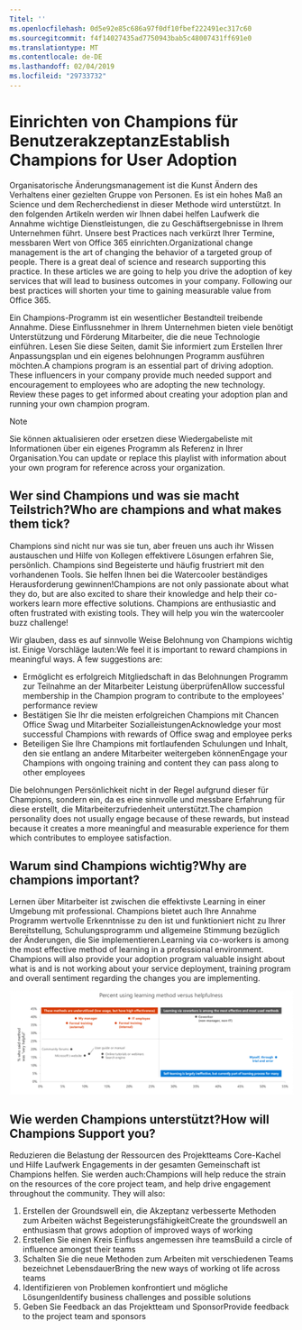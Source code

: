 ```yaml
---
Titel: ''
ms.openlocfilehash: 0d5e92e85c686a97f0df10fbef222491ec317c60
ms.sourcegitcommit: f4f14027435ad7750943bab5c48007431ff691e0
ms.translationtype: MT
ms.contentlocale: de-DE
ms.lasthandoff: 02/04/2019
ms.locfileid: "29733732"
---
```

# <a name="establish-champions-for-user-adoption"></a><span data-ttu-id="550b1-102">Einrichten von Champions für Benutzerakzeptanz</span><span class="sxs-lookup"><span data-stu-id="550b1-102">Establish Champions for User Adoption</span></span> 

<span data-ttu-id="550b1-p101">Organisatorische Änderungsmanagement ist die Kunst Ändern des Verhaltens einer gezielten Gruppe von Personen. Es ist ein hohes Maß an Science und dem Recherchedienst in dieser Methode wird unterstützt. In den folgenden Artikeln werden wir Ihnen dabei helfen Laufwerk die Annahme wichtige Dienstleistungen, die zu Geschäftsergebnisse in Ihrem Unternehmen führt.  Unsere best Practices nach verkürzt Ihrer Termine, messbaren Wert von Office 365 einrichten.</span><span class="sxs-lookup"><span data-stu-id="550b1-p101">Organizational change management is the art of changing the behavior of a targeted group of people. There is a great deal of science and research supporting this practice. In these articles we are going to help you drive the adoption of key services that will lead to business outcomes in your company.  Following our best practices will shorten your time to gaining measurable value from Office 365.</span></span>  

<span data-ttu-id="550b1-p102">Ein Champions-Programm ist ein wesentlicher Bestandteil treibende Annahme. Diese Einflussnehmer in Ihrem Unternehmen bieten viele benötigt Unterstützung und Förderung Mitarbeiter, die die neue Technologie einführen. Lesen Sie diese Seiten, damit Sie informiert zum Erstellen Ihrer Anpassungsplan und ein eigenes belohnungen Programm ausführen möchten.</span><span class="sxs-lookup"><span data-stu-id="550b1-p102">A champions program is an essential part of driving adoption. These influencers in your company provide much needed support and encouragement to employees who are adopting the new technology. Review these pages to get informed about creating your adoption plan and running your own champion program.</span></span> 

> [!NOTE]
> <span data-ttu-id="550b1-110">Sie können aktualisieren oder ersetzen diese Wiedergabeliste mit Informationen über ein eigenes Programm als Referenz in Ihrer Organisation.</span><span class="sxs-lookup"><span data-stu-id="550b1-110">You can update or replace this playlist with information about your own program for reference across your organization.</span></span>

## <a name="who-are-champions-and-what-makes-them-tick"></a><span data-ttu-id="550b1-111">Wer sind Champions und was sie macht Teilstrich?</span><span class="sxs-lookup"><span data-stu-id="550b1-111">Who are champions and what makes them tick?</span></span>

<span data-ttu-id="550b1-p103">Champions sind nicht nur was sie tun, aber freuen uns auch ihr Wissen austauschen und Hilfe von Kollegen effektivere Lösungen erfahren Sie, persönlich. Champions sind Begeisterte und häufig frustriert mit den vorhandenen Tools. Sie helfen Ihnen bei die Watercooler beständiges Herausforderung gewinnen!</span><span class="sxs-lookup"><span data-stu-id="550b1-p103">Champions are not only passionate about what they do, but are also excited to share their knowledge and help their co-workers learn more effective solutions. Champions are enthusiastic and often frustrated with existing tools. They will help you win the watercooler buzz challenge!</span></span>  

<span data-ttu-id="550b1-p104">Wir glauben, dass es auf sinnvolle Weise Belohnung von Champions wichtig ist. Einige Vorschläge lauten:</span><span class="sxs-lookup"><span data-stu-id="550b1-p104">We feel it is important to reward champions in meaningful ways. A few suggestions are:</span></span>

- <span data-ttu-id="550b1-117">Ermöglicht es erfolgreich Mitgliedschaft in das Belohnungen Programm zur Teilnahme an der Mitarbeiter Leistung überprüfen</span><span class="sxs-lookup"><span data-stu-id="550b1-117">Allow successful membership in the Champion program to contribute to the employees' performance review</span></span>
- <span data-ttu-id="550b1-118">Bestätigen Sie Ihr die meisten erfolgreichen Champions mit Chancen Office Swag und Mitarbeiter Sozialleistungen</span><span class="sxs-lookup"><span data-stu-id="550b1-118">Acknowledge your most successful Champions with rewards of Office swag and employee perks</span></span>  
- <span data-ttu-id="550b1-119">Beteiligen Sie Ihre Champions mit fortlaufenden Schulungen und Inhalt, den sie entlang an andere Mitarbeiter weitergeben können</span><span class="sxs-lookup"><span data-stu-id="550b1-119">Engage your Champions with ongoing training and content they can pass along to other employees</span></span> 

<span data-ttu-id="550b1-120">Die belohnungen Persönlichkeit nicht in der Regel aufgrund dieser für Champions, sondern ein, da es eine sinnvolle und messbare Erfahrung für diese erstellt, die Mitarbeiterzufriedenheit unterstützt.</span><span class="sxs-lookup"><span data-stu-id="550b1-120">The champion personality does not usually engage because of these rewards, but instead because it creates a more meaningful and measurable experience for them which contributes to employee satisfaction.</span></span> 

## <a name="why-are-champions-important"></a><span data-ttu-id="550b1-121">Warum sind Champions wichtig?</span><span class="sxs-lookup"><span data-stu-id="550b1-121">Why are champions important?</span></span> 

<span data-ttu-id="550b1-p105">Lernen über Mitarbeiter ist zwischen die effektivste Learning in einer Umgebung mit professional. Champions bietet auch Ihre Annahme Programm wertvolle Erkenntnisse zu den ist und funktioniert nicht zu Ihrer Bereitstellung, Schulungsprogramm und allgemeine Stimmung bezüglich der Änderungen, die Sie implementieren.</span><span class="sxs-lookup"><span data-stu-id="550b1-p105">Learning via co-workers is among the most effective method of learning in a professional environment. Champions will also provide your adoption program valuable insight about what is and is not working about your service deployment, training program and overall sentiment regarding the changes you are implementing.</span></span>  

![Prozent mit Methode Vs Nützlichkeit lernen](media/champstats.png)

## <a name="how-will-champions-support-you"></a><span data-ttu-id="550b1-125">Wie werden Champions unterstützt?</span><span class="sxs-lookup"><span data-stu-id="550b1-125">How will Champions Support you?</span></span>

<span data-ttu-id="550b1-p106">Reduzieren die Belastung der Ressourcen des Projektteams Core-Kachel und Hilfe Laufwerk Engagements in der gesamten Gemeinschaft ist Champions helfen. Sie werden auch:</span><span class="sxs-lookup"><span data-stu-id="550b1-p106">Champions will help reduce the strain on the resources of the core project team, and help drive engagement throughout the community. They will also:</span></span>

1. <span data-ttu-id="550b1-128">Erstellen der Groundswell ein, die Akzeptanz verbesserte Methoden zum Arbeiten wächst Begeisterungsfähigkeit</span><span class="sxs-lookup"><span data-stu-id="550b1-128">Create the groundswell an enthusiasm that grows adoption of improved ways of working</span></span>
1. <span data-ttu-id="550b1-129">Erstellen Sie einen Kreis Einfluss angemessen ihre teams</span><span class="sxs-lookup"><span data-stu-id="550b1-129">Build a circle of influence amongst their teams</span></span>
1. <span data-ttu-id="550b1-130">Schalten Sie die neue Methoden zum Arbeiten mit verschiedenen Teams bezeichnet Lebensdauer</span><span class="sxs-lookup"><span data-stu-id="550b1-130">Bring the new ways of working ot life across teams</span></span>
1. <span data-ttu-id="550b1-131">Identifizieren von Problemen konfrontiert und mögliche Lösungen</span><span class="sxs-lookup"><span data-stu-id="550b1-131">Identify business challenges and possible solutions</span></span>
1. <span data-ttu-id="550b1-132">Geben Sie Feedback an das Projektteam und Sponsor</span><span class="sxs-lookup"><span data-stu-id="550b1-132">Provide feedback to the project team and sponsors</span></span>
